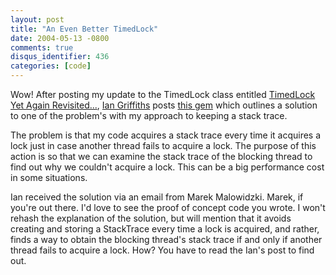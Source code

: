 ```yaml
---
layout: post
title: "An Even Better TimedLock"
date: 2004-05-13 -0800
comments: true
disqus_identifier: 436
categories: [code]
---
```

Wow! After posting my update to the TimedLock class entitled [TimedLock
Yet Again
Revisited...](/archive/2004/05/12/timedlock_yet_again_revisited.aspx),
[Ian Griffiths](http://www.interact-sw.co.uk/iangblog/) posts [this
gem](http://www.interact-sw.co.uk/iangblog/2004/05/12/timedlockstacktrace)
which outlines a solution to one of the problem's with my approach to
keeping a stack trace.

The problem is that my code acquires a stack trace every time it
acquires a lock just in case another thread fails to acquire a lock. The
purpose of this action is so that we can examine the stack trace of the
blocking thread to find out why we couldn't acquire a lock. This can be
a big performance cost in some situations.

Ian received the solution via an email from Marek Malowidzki. Marek, if
you're out there. I'd love to see the proof of concept code you wrote. I
won't rehash the explanation of the solution, but will mention that it
avoids creating and storing a StackTrace every time a lock is acquired,
and rather, finds a way to obtain the blocking thread's stack trace if
and only if another thread fails to acquire a lock. How? You have to
read the Ian's post to find out.

